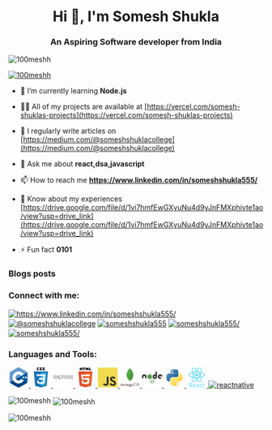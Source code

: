 <h1 align="center">Hi 👋, I'm Somesh Shukla</h1>
<h3 align="center">An Aspiring Software developer from India</h3>

<p align="left"> <img src="https://komarev.com/ghpvc/?username=100meshh&label=Profile%20views&color=0e75b6&style=flat" alt="100meshh" /> </p>

<p align="left"> <a href="https://github.com/ryo-ma/github-profile-trophy"><img src="https://github-profile-trophy.vercel.app/?username=100meshh" alt="100meshh" /></a> </p>

- 🌱 I’m currently learning **Node.js**

- 👨‍💻 All of my projects are available at [https://vercel.com/somesh-shuklas-projects](https://vercel.com/somesh-shuklas-projects)

- 📝 I regularly write articles on [https://medium.com/@someshshuklacollege](https://medium.com/@someshshuklacollege)

- 💬 Ask me about **react,dsa,javascript**

- 📫 How to reach me **https://www.linkedin.com/in/someshshukla555/**

- 📄 Know about my experiences [https://drive.google.com/file/d/1vi7hmfEwGXyuNu4d9yJnFMXphivte1ao/view?usp=drive_link](https://drive.google.com/file/d/1vi7hmfEwGXyuNu4d9yJnFMXphivte1ao/view?usp=drive_link)

- ⚡ Fun fact **0101**

### Blogs posts
<!-- BLOG-POST-LIST:START -->
<!-- BLOG-POST-LIST:END -->

<h3 align="left">Connect with me:</h3>
<p align="left">
<a href="https://linkedin.com/in/https://www.linkedin.com/in/someshshukla555/" target="blank"><img align="center" src="https://raw.githubusercontent.com/rahuldkjain/github-profile-readme-generator/master/src/images/icons/Social/linked-in-alt.svg" alt="https://www.linkedin.com/in/someshshukla555/" height="30" width="40" /></a>
<a href="https://medium.com/@someshshuklacollege" target="blank"><img align="center" src="https://raw.githubusercontent.com/rahuldkjain/github-profile-readme-generator/master/src/images/icons/Social/medium.svg" alt="@someshshuklacollege" height="30" width="40" /></a>
<a href="https://codeforces.com/profile/someshshukla555" target="blank"><img align="center" src="https://raw.githubusercontent.com/rahuldkjain/github-profile-readme-generator/master/src/images/icons/Social/codeforces.svg" alt="someshshukla555" height="30" width="40" /></a>
<a href="https://www.leetcode.com/someshshukla555/" target="blank"><img align="center" src="https://raw.githubusercontent.com/rahuldkjain/github-profile-readme-generator/master/src/images/icons/Social/leet-code.svg" alt="someshshukla555/" height="30" width="40" /></a>
<a href="https://auth.geeksforgeeks.org/user/someshshukla555/" target="blank"><img align="center" src="https://raw.githubusercontent.com/rahuldkjain/github-profile-readme-generator/master/src/images/icons/Social/geeks-for-geeks.svg" alt="someshshukla555/" height="30" width="40" /></a>
</p>

<h3 align="left">Languages and Tools:</h3>
<p align="left"> <a href="https://www.w3schools.com/cpp/" target="_blank" rel="noreferrer"> <img src="https://raw.githubusercontent.com/devicons/devicon/master/icons/cplusplus/cplusplus-original.svg" alt="cplusplus" width="40" height="40"/> </a> <a href="https://www.w3schools.com/css/" target="_blank" rel="noreferrer"> <img src="https://raw.githubusercontent.com/devicons/devicon/master/icons/css3/css3-original-wordmark.svg" alt="css3" width="40" height="40"/> </a> <a href="https://expressjs.com" target="_blank" rel="noreferrer"> <img src="https://raw.githubusercontent.com/devicons/devicon/master/icons/express/express-original-wordmark.svg" alt="express" width="40" height="40"/> </a> <a href="https://www.w3.org/html/" target="_blank" rel="noreferrer"> <img src="https://raw.githubusercontent.com/devicons/devicon/master/icons/html5/html5-original-wordmark.svg" alt="html5" width="40" height="40"/> </a> <a href="https://developer.mozilla.org/en-US/docs/Web/JavaScript" target="_blank" rel="noreferrer"> <img src="https://raw.githubusercontent.com/devicons/devicon/master/icons/javascript/javascript-original.svg" alt="javascript" width="40" height="40"/> </a> <a href="https://www.mongodb.com/" target="_blank" rel="noreferrer"> <img src="https://raw.githubusercontent.com/devicons/devicon/master/icons/mongodb/mongodb-original-wordmark.svg" alt="mongodb" width="40" height="40"/> </a> <a href="https://nodejs.org" target="_blank" rel="noreferrer"> <img src="https://raw.githubusercontent.com/devicons/devicon/master/icons/nodejs/nodejs-original-wordmark.svg" alt="nodejs" width="40" height="40"/> </a> <a href="https://www.python.org" target="_blank" rel="noreferrer"> <img src="https://raw.githubusercontent.com/devicons/devicon/master/icons/python/python-original.svg" alt="python" width="40" height="40"/> </a> <a href="https://reactjs.org/" target="_blank" rel="noreferrer"> <img src="https://raw.githubusercontent.com/devicons/devicon/master/icons/react/react-original-wordmark.svg" alt="react" width="40" height="40"/> </a> <a href="https://reactnative.dev/" target="_blank" rel="noreferrer"> <img src="https://reactnative.dev/img/header_logo.svg" alt="reactnative" width="40" height="40"/> </a> </p>

<p><img align="left" src="https://github-readme-stats.vercel.app/api/top-langs?username=100meshh&show_icons=true&locale=en&layout=compact" alt="100meshh" /></p>

<p>&nbsp;<img align="center" src="https://github-readme-stats.vercel.app/api?username=100meshh&show_icons=true&locale=en" alt="100meshh" /></p>

<p><img align="center" src="https://github-readme-streak-stats.herokuapp.com/?user=100meshh&" alt="100meshh" /></p>

